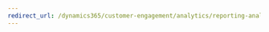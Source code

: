 ```yaml
---
redirect_url: /dynamics365/customer-engagement/analytics/reporting-analytics-with-dynamics-365
---
```

